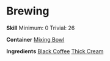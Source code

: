 <!-- TITLE: Coffee With Cream -->
<!-- SUBTITLE: Creamy light brown coffee -->

# Brewing
**Skill**
Minimum: 0
Trivial: 26

**Container**
[Mixing Bowl](mixing-bowl)

**Ingredients**
[Black Coffee](black-coffee)
[Thick Cream](thick-cream)
